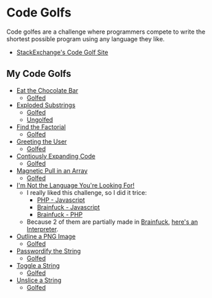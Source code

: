# Code Golfs

Code golfes are a challenge where programmers compete to write the shortest possible program using any language they like.

- [StackExchange's Code Golf Site](http://codegolf.stackexchange.com/)

## My Code Golfs

- [Eat the Chocolate Bar](https://codegolf.stackexchange.com/q/71294/43587)
	- [Golfed](https://github.com/timmyrs/Code-Golfs/blob/master/chocolate.php)
- [Exploded Substrings](https://codegolf.stackexchange.com/q/78691/43587)
	- [Golfed](https://github.com/timmyrs/Code-Golfs/blob/master/explodesub.short.php)
	- [Ungolfed](https://github.com/timmyrs/Code-Golfs/blob/master/explodesub.php)
- [Find the Factorial](https://codegolf.stackexchange.com/q/607/43587)
	- [Golfed](https://github.com/timmyrs/Code-Golfs/blob/master/factorial.php)
- [Greeting the User](https://codegolf.stackexchange.com/q/127569/43587)
	- [Golfed](https://github.com/timmyrs/Code-Golfs/blob/master/greeting.php)
- [Contiously Expanding Code](https://codegolf.stackexchange.com/q/79909/43587)
	- [Golfed](https://github.com/timmyrs/Code-Golfs/blob/master/hello_expand.php)
- [Magnetic Pull in an Array](https://codegolf.stackexchange.com/q/71154/43587)
	- [Golfed](https://github.com/timmyrs/Code-Golfs/blob/master/magnet.php)
- [I'm Not the Language You're Looking For!](https://codegolf.stackexchange.com/q/55960/43587)
	- I really liked this challenge, so I did it trice:
		- [PHP - Javascript](http://codegolf.stackexchange.com/a/55995/43587)
		- [Brainfuck - Javascript](http://codegolf.stackexchange.com/a/55996/43587)
		- [Brainfuck - PHP](http://codegolf.stackexchange.com/a/55997/43587)
	- Because 2 of them are partially made in [Brainfuck](https://en.wikipedia.org/wiki/Brainfuck), [here's an Interpreter](https://copy.sh/brainfuck).
- [Outline a PNG Image](https://codegolf.stackexchange.com/q/79443/43587)
	- [Golfed](https://github.com/timmyrs/stack/tree/master/golf/outline)
- [Passwordify the String](https://codegolf.stackexchange.com/q/76486/43587)
	- [Golfed](https://github.com/timmyrs/Code-Golfs/blob/master/password.php)
- [Toggle a String](https://codegolf.stackexchange.com/q/80243/43587)
	- [Golfed](https://github.com/timmyrs/Code-Golfs/blob/master/toggle.php)
- [Unslice a String](https://codegolf.stackexchange.com/q/73805/43587)
	- [Golfed](https://github.com/timmyrs/Code-Golfs/blob/master/unslice.php)
